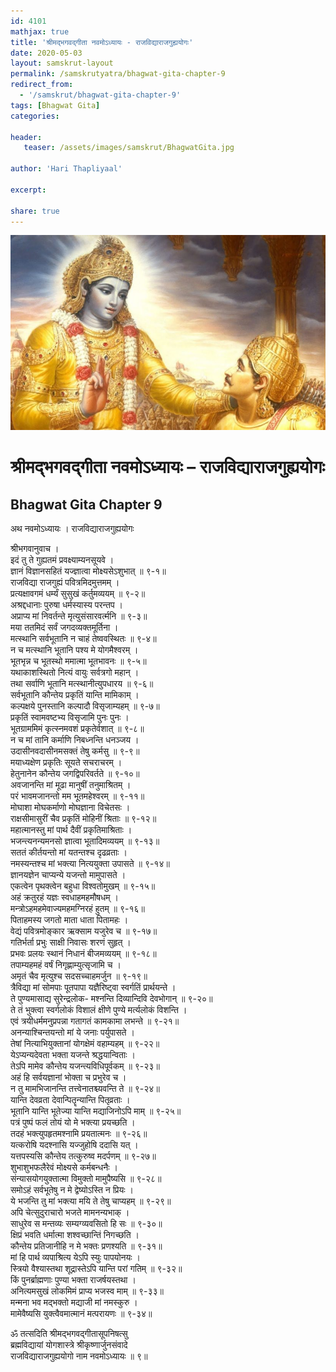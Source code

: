 ```yaml
---    
id: 4101    
mathjax: true    
title: 'श्रीमद्भगवद्गीता नवमोऽध्यायः - राजविद्याराजगुह्ययोगः'    
date: 2020-05-03    
layout: samskrut-layout 
permalink: /samskrutyatra/bhagwat-gita-chapter-9
redirect_from: 
  - '/samskrut/bhagwat-gita-chapter-9'
tags: [Bhagwat Gita]    
categories:    
    
header:    
   teaser: /assets/images/samskrut/BhagwatGita.jpg    
    
author: 'Hari Thapliyaal'    
    
excerpt:    
    
share: true    
---    
```

    
![](/assets/images/samskrut/BhagwatGita.jpg)    
    
# श्रीमद्भगवद्गीता नवमोऽध्यायः – राजविद्याराजगुह्ययोगः    
## Bhagwat Gita Chapter 9    
    
अथ नवमोऽध्यायः ।    राजविद्याराजगुह्ययोगः    
    
श्रीभगवानुवाच ।    
इदं तु ते गुह्यतमं प्रवक्ष्याम्यनसूयवे ।    
ज्ञानं विज्ञानसहितं यज्ज्ञात्वा मोक्ष्यसेऽशुभात् ॥ ९-१॥    
राजविद्या राजगुह्यं पवित्रमिदमुत्तमम् ।    
प्रत्यक्षावगमं धर्म्यं सुसुखं कर्तुमव्ययम् ॥ ९-२॥    
अश्रद्दधानाः पुरुषा धर्मस्यास्य परन्तप ।    
अप्राप्य मां निवर्तन्ते मृत्युसंसारवर्त्मनि ॥ ९-३॥    
मया ततमिदं सर्वं जगदव्यक्तमूर्तिना ।    
मत्स्थानि सर्वभूतानि न चाहं तेष्ववस्थितः ॥ ९-४॥    
न च मत्स्थानि भूतानि पश्य मे योगमैश्वरम् ।    
भूतभृन्न च भूतस्थो ममात्मा भूतभावनः ॥ ९-५॥    
यथाकाशस्थितो नित्यं वायुः सर्वत्रगो महान् ।    
तथा सर्वाणि भूतानि मत्स्थानीत्युपधारय ॥ ९-६॥    
सर्वभूतानि कौन्तेय प्रकृतिं यान्ति मामिकाम् ।    
कल्पक्षये पुनस्तानि कल्पादौ विसृजाम्यहम् ॥ ९-७॥    
प्रकृतिं स्वामवष्टभ्य विसृजामि पुनः पुनः ।    
भूतग्राममिमं कृत्स्नमवशं प्रकृतेर्वशात् ॥ ९-८॥    
न च मां तानि कर्माणि निबध्नन्ति धनञ्जय ।    
उदासीनवदासीनमसक्तं तेषु कर्मसु ॥ ९-९॥    
मयाध्यक्षेण प्रकृतिः सूयते सचराचरम् ।    
हेतुनानेन कौन्तेय जगद्विपरिवर्तते ॥ ९-१०॥    
अवजानन्ति मां मूढा मानुषीं तनुमाश्रितम् ।    
परं भावमजानन्तो मम भूतमहेश्वरम् ॥ ९-११॥    
मोघाशा मोघकर्माणो मोघज्ञाना विचेतसः ।    
राक्षसीमासुरीं चैव प्रकृतिं मोहिनीं श्रिताः ॥ ९-१२॥    
महात्मानस्तु मां पार्थ दैवीं प्रकृतिमाश्रिताः ।    
भजन्त्यनन्यमनसो ज्ञात्वा भूतादिमव्ययम् ॥ ९-१३॥    
सततं कीर्तयन्तो मां यतन्तश्च दृढव्रताः ।    
नमस्यन्तश्च मां भक्त्या नित्ययुक्ता उपासते ॥ ९-१४॥    
ज्ञानयज्ञेन चाप्यन्ये यजन्तो मामुपासते ।    
एकत्वेन पृथक्त्वेन बहुधा विश्वतोमुखम् ॥ ९-१५॥    
अहं क्रतुरहं यज्ञः स्वधाहमहमौषधम् ।    
मन्त्रोऽहमहमेवाज्यमहमग्निरहं हुतम् ॥ ९-१६॥    
पिताहमस्य जगतो माता धाता पितामहः ।    
वेद्यं पवित्रमोङ्कार ऋक्साम यजुरेव च ॥ ९-१७॥    
गतिर्भर्ता प्रभुः साक्षी निवासः शरणं सुहृत् ।    
प्रभवः प्रलयः स्थानं निधानं बीजमव्ययम् ॥ ९-१८॥    
तपाम्यहमहं वर्षं निगृह्णाम्युत्सृजामि च ।    
अमृतं चैव मृत्युश्च सदसच्चाहमर्जुन ॥ ९-१९॥    
त्रैविद्या मां सोमपाः पूतपापा यज्ञैरिष्ट्वा स्वर्गतिं प्रार्थयन्ते ।    
ते पुण्यमासाद्य सुरेन्द्रलोक- मश्नन्ति दिव्यान्दिवि देवभोगान् ॥ ९-२०॥    
ते तं भुक्त्वा स्वर्गलोकं विशालं क्षीणे पुण्ये मर्त्यलोकं विशन्ति ।    
एवं त्रयीधर्ममनुप्रपन्ना गतागतं कामकामा लभन्ते ॥ ९-२१॥    
अनन्याश्चिन्तयन्तो मां ये जनाः पर्युपासते ।    
तेषां नित्याभियुक्तानां योगक्षेमं वहाम्यहम् ॥ ९-२२॥    
येऽप्यन्यदेवता भक्ता यजन्ते श्रद्धयान्विताः ।    
तेऽपि मामेव कौन्तेय यजन्त्यविधिपूर्वकम् ॥ ९-२३॥    
अहं हि सर्वयज्ञानां भोक्ता च प्रभुरेव च ।    
न तु मामभिजानन्ति तत्त्वेनातश्च्यवन्ति ते ॥ ९-२४॥    
यान्ति देवव्रता देवान्पितॄन्यान्ति पितृव्रताः ।    
भूतानि यान्ति भूतेज्या यान्ति मद्याजिनोऽपि माम् ॥ ९-२५॥    
पत्रं पुष्पं फलं तोयं यो मे भक्त्या प्रयच्छति ।    
तदहं भक्त्युपहृतमश्नामि प्रयतात्मनः ॥ ९-२६॥    
यत्करोषि यदश्नासि यज्जुहोषि ददासि यत् ।    
यत्तपस्यसि कौन्तेय तत्कुरुष्व मदर्पणम् ॥ ९-२७॥    
शुभाशुभफलैरेवं मोक्ष्यसे कर्मबन्धनैः ।    
संन्यासयोगयुक्तात्मा विमुक्तो मामुपैष्यसि ॥ ९-२८॥    
समोऽहं सर्वभूतेषु न मे द्वेष्योऽस्ति न प्रियः ।    
ये भजन्ति तु मां भक्त्या मयि ते तेषु चाप्यहम् ॥ ९-२९॥    
अपि चेत्सुदुराचारो भजते मामनन्यभाक् ।    
साधुरेव स मन्तव्यः सम्यग्व्यवसितो हि सः ॥ ९-३०॥    
क्षिप्रं भवति धर्मात्मा शश्वच्छान्तिं निगच्छति ।    
कौन्तेय प्रतिजानीहि न मे भक्तः प्रणश्यति ॥ ९-३१॥    
मां हि पार्थ व्यपाश्रित्य येऽपि स्युः पापयोनयः ।    
स्त्रियो वैश्यास्तथा शूद्रास्तेऽपि यान्ति परां गतिम् ॥ ९-३२॥    
किं पुनर्ब्राह्मणाः पुण्या भक्ता राजर्षयस्तथा ।    
अनित्यमसुखं लोकमिमं प्राप्य भजस्व माम् ॥ ९-३३॥    
मन्मना भव मद्भक्तो मद्याजी मां नमस्कुरु ।    
मामेवैष्यसि युक्त्वैवमात्मानं मत्परायणः ॥ ९-३४॥    
    
ॐ तत्सदिति श्रीमद्भगवद्गीतासूपनिषत्सु    
ब्रह्मविद्यायां योगशास्त्रे श्रीकृष्णार्जुनसंवादे    
राजविद्याराजगुह्ययोगो नाम नवमोऽध्यायः ॥ ९॥    
    
